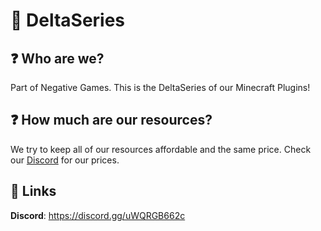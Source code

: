 # :tada: DeltaSeries
 ## ❓ Who are we?  
Part of Negative Games. This is the DeltaSeries of our Minecraft Plugins!

## ❓ How much are our resources?
We try to keep all of our resources affordable and the same price. 
Check our [Discord](https://discord.gg/uWQRGB662c) for our prices.

## 🔗 Links 
**Discord**: https://discord.gg/uWQRGB662c   
